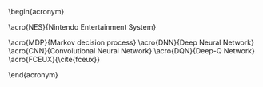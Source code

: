 \begin{acronym}

\acro{NES}{Nintendo Entertainment System}

\acro{MDP}{Markov decision process}
\acro{DNN}{Deep Neural Network}
\acro{CNN}{Convolutional Neural Network}
\acro{DQN}{Deep-Q Network}
\acro{FCEUX}{\cite{fceux}}

\end{acronym}
